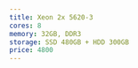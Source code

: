 ```yaml
---
title: Xeon 2x 5620-3
cores: 8
memory: 32GB, DDR3
storage: SSD 480GB + HDD 300GB
price: 4800
---
```

